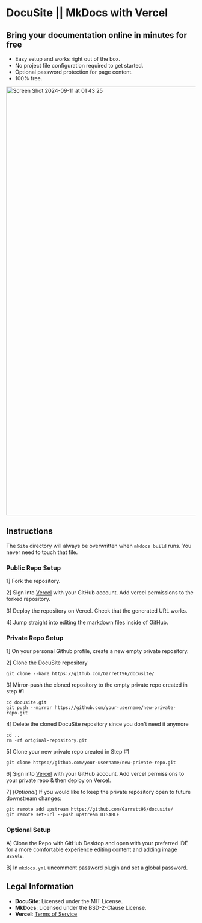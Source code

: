 # DocuSite || MkDocs with Vercel

## Bring your documentation online in minutes for free

* Easy setup and works right out of the box.
* No project file configuration required to get started.
* Optional password protection for page content.
* 100% free.

<img width="1138" alt="Screen Shot 2024-09-11 at 01 43 25" src="https://github.com/user-attachments/assets/68f0f167-32e9-4e8f-b55b-5a7c0c91a00a">

## Instructions

The `Site` directory will always be overwritten when `mkdocs build` runs. You never need to touch that file.

### Public Repo Setup

1] Fork the repository. 
<br>

2] Sign into [Vercel](https://vercel.com) with your GitHub account. Add vercel permissions to the forked repository.
<br>

3] Deploy the repository on Vercel. Check that the generated URL works.
<br>

4] Jump straight into editing the markdown files inside of GitHub.
<br>

### Private Repo Setup 

1] On your personal Github profile, create a new empty private repository.
<br>

2] Clone the DocuSite repository 
```
git clone --bare https://github.com/Garrett96/docusite/
```

3] Mirror-push the cloned repository to the empty private repo created in step #1 
```
cd docusite.git 
git push --mirror https://github.com/your-username/new-private-repo.git
```

4] Delete the cloned DocuSite repository since you don't need it anymore 
```
cd ..
rm -rf original-repository.git
```

5] Clone your new private repo created in Step #1 
```
git clone https://github.com/your-username/new-private-repo.git
```

6] Sign into [Vercel](https://vercel.com) with your GitHub account. Add vercel permissions to your private repo & then deploy on Vercel.
<br>

7] (*Optional*) If you would like to keep the private repository open to future downstream changes:
```
git remote add upstream https://github.com/Garrett96/docusite/
git remote set-url --push upstream DISABLE
```

### Optional Setup

A] Clone the Repo with GitHub Desktop and open with your preferred IDE for a more comfortable experience editing content and adding image assets.
<br>

B] In `mkdocs.yml` uncomment password plugin and set a global password.

## Legal Information

- **DocuSite**: Licensed under the MIT License.
- **MkDocs**: Licensed under the BSD-2-Clause License.
- **Vercel**: [Terms of Service](https://vercel.com/legal/terms)

